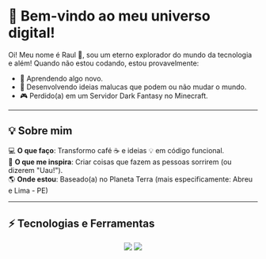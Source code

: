 # 🌌 Bem-vindo ao meu universo digital!

Oi! Meu nome é Raul 👋, sou um eterno explorador do mundo da tecnologia e além! Quando não estou codando, estou provavelmente:

- 🌱 Aprendendo algo novo.
- 🚀 Desenvolvendo ideias malucas que podem ou não mudar o mundo.
- 🎮 Perdido(a) em um Servidor Dark Fantasy no Minecraft.

---

## 💡 Sobre mim

💻 **O que faço**: Transformo café ☕ e ideias 💡 em código funcional.  
🎨 **O que me inspira**: Criar coisas que fazem as pessoas sorrirem (ou dizerem "Uau!").  
🌎 **Onde estou**: Baseado(a) no Planeta Terra (mais especificamente: Abreu e Lima - PE)  

---

## ⚡ Tecnologias e Ferramentas

<p align="center">
  <img src="https://img.shields.io/badge/Java-ED8B00?style=for-the-badge&logo=java&logoColor=white" />
  <img src="https://img.shields.io/badge/VS%20Code-007ACC?style=for-the-badge&logo=visual-studio-code&logoColor=white" />
</p>
